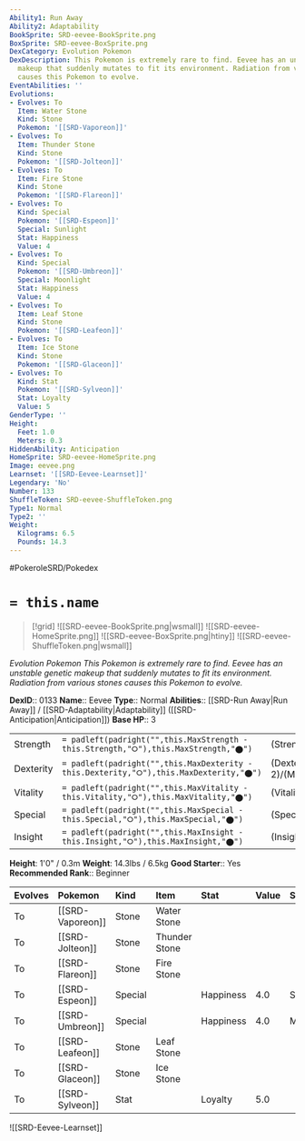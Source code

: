 ```yaml
---
Ability1: Run Away
Ability2: Adaptability
BookSprite: SRD-eevee-BookSprite.png
BoxSprite: SRD-eevee-BoxSprite.png
DexCategory: Evolution Pokemon
DexDescription: This Pokemon is extremely rare to find. Eevee has an unstable genetic
  makeup that suddenly mutates to fit its environment. Radiation from various stones
  causes this Pokemon to evolve.
EventAbilities: ''
Evolutions:
- Evolves: To
  Item: Water Stone
  Kind: Stone
  Pokemon: '[[SRD-Vaporeon]]'
- Evolves: To
  Item: Thunder Stone
  Kind: Stone
  Pokemon: '[[SRD-Jolteon]]'
- Evolves: To
  Item: Fire Stone
  Kind: Stone
  Pokemon: '[[SRD-Flareon]]'
- Evolves: To
  Kind: Special
  Pokemon: '[[SRD-Espeon]]'
  Special: Sunlight
  Stat: Happiness
  Value: 4
- Evolves: To
  Kind: Special
  Pokemon: '[[SRD-Umbreon]]'
  Special: Moonlight
  Stat: Happiness
  Value: 4
- Evolves: To
  Item: Leaf Stone
  Kind: Stone
  Pokemon: '[[SRD-Leafeon]]'
- Evolves: To
  Item: Ice Stone
  Kind: Stone
  Pokemon: '[[SRD-Glaceon]]'
- Evolves: To
  Kind: Stat
  Pokemon: '[[SRD-Sylveon]]'
  Stat: Loyalty
  Value: 5
GenderType: ''
Height:
  Feet: 1.0
  Meters: 0.3
HiddenAbility: Anticipation
HomeSprite: SRD-eevee-HomeSprite.png
Image: eevee.png
Learnset: '[[SRD-Eevee-Learnset]]'
Legendary: 'No'
Number: 133
ShuffleToken: SRD-eevee-ShuffleToken.png
Type1: Normal
Type2: ''
Weight:
  Kilograms: 6.5
  Pounds: 14.3
---
```


#PokeroleSRD/Pokedex

# `= this.name`

> [!grid]
> ![[SRD-eevee-BookSprite.png|wsmall]]
> ![[SRD-eevee-HomeSprite.png]]
> ![[SRD-eevee-BoxSprite.png|htiny]]
> ![[SRD-eevee-ShuffleToken.png|wsmall]]


*Evolution Pokemon*
*This Pokemon is extremely rare to find. Eevee has an unstable genetic makeup that suddenly mutates to fit its environment. Radiation from various stones causes this Pokemon to evolve.*

**DexID**:: 0133
**Name**:: Eevee
**Type**:: Normal
**Abilities**:: [[SRD-Run Away|Run Away]] / [[SRD-Adaptability|Adaptability]] ([[SRD-Anticipation|Anticipation]])
**Base HP**:: 3

|           |                                                                                        |                                          |
| --------- | -------------------------------------------------------------------------------------- | ---------------------------------------- |
| Strength  | `= padleft(padright("",this.MaxStrength - this.Strength,"⭘"),this.MaxStrength,"⬤")`    | (Strength::2)/(MaxStrength::4)   |
| Dexterity | `= padleft(padright("",this.MaxDexterity - this.Dexterity,"⭘"),this.MaxDexterity,"⬤")` | (Dexterity:: 2)/(MaxDexterity::4) |
| Vitality  | `= padleft(padright("",this.MaxVitality - this.Vitality,"⭘"),this.MaxVitality,"⬤")`    | (Vitality::2)/(MaxVitality::4)   |
| Special   | `= padleft(padright("",this.MaxSpecial - this.Special,"⭘"),this.MaxSpecial,"⬤")`       | (Special::2)/(MaxSpecial::4)     |
| Insight   | `= padleft(padright("",this.MaxInsight - this.Insight,"⭘"),this.MaxInsight,"⬤")`       | (Insight::2)/(MaxInsight::4)     |

**Height**: 1'0" / 0.3m
**Weight**: 14.3lbs / 6.5kg
**Good Starter**:: Yes
**Recommended Rank**:: Beginner

| Evolves   | Pokemon          | Kind    | Item          | Stat      | Value   | Special   |
|:----------|:-----------------|:--------|:--------------|:----------|:--------|:----------|
| To        | [[SRD-Vaporeon]] | Stone   | Water Stone   |           |         |           |
| To        | [[SRD-Jolteon]]  | Stone   | Thunder Stone |           |         |           |
| To        | [[SRD-Flareon]]  | Stone   | Fire Stone    |           |         |           |
| To        | [[SRD-Espeon]]   | Special |               | Happiness | 4.0     | Sunlight  |
| To        | [[SRD-Umbreon]]  | Special |               | Happiness | 4.0     | Moonlight |
| To        | [[SRD-Leafeon]]  | Stone   | Leaf Stone    |           |         |           |
| To        | [[SRD-Glaceon]]  | Stone   | Ice Stone     |           |         |           |
| To        | [[SRD-Sylveon]]  | Stat    |               | Loyalty   | 5.0     |           |

![[SRD-Eevee-Learnset]]